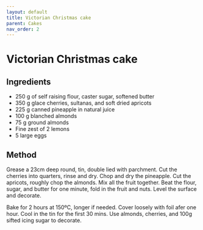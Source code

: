 ```yaml
---
layout: default
title: Victorian Christmas cake
parent: Cakes
nav_order: 2
---
```


# Victorian Christmas cake

## Ingredients

* 250 g of self raising flour, caster sugar, softened butter
* 350 g glace cherries, sultanas, and soft dried apricots
* 225 g canned pineapple in natural juice
* 100 g blanched almonds
* 75 g ground almonds
* Fine zest of 2 lemons
* 5 large eggs

## Method

Grease a 23cm deep round, tin, double lied with parchment.
Cut the cherries into quarters, rinse and dry. Chop and 
dry the pineapple. Cut the apricots, roughly chop the almonds.
Mix all the fruit together. 
Beat the flour, sugar, and butter for one minute, fold in the fruit
and nuts. Level the surface and decorate. 

Bake for 2 hours at 150ºC, longer if needed. Cover loosely with
foil afer one hour. Cool in the tin for the first 30 mins.
Use almonds, cherries, and 100g sifted icing sugar to decorate. 
